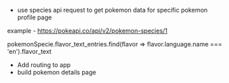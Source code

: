 * use species api request to get pokemon data for specific pokemon profile page

example - https://pokeapi.co/api/v2/pokemon-species/1

pokemonSpecie.flavor_text_entries.find(flavor => flavor.language.name === 'en').flavor_text



* Add routing to app
* build pokemon details page